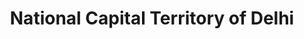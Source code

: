 ---
title: National Capital Territory of Delhi
url: /national-capital-territory-of-delhi/
latitude: 28.612
longitude: 77.036
---